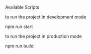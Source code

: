 Available Scripts

to run the project in development mode

npm run start


to run the project in production mode

npm run build
